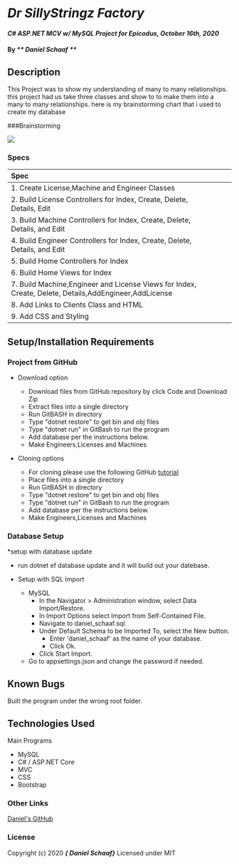 # _Dr SillyStringz Factory_

#### _C# ASP.NET MCV w/ MySQL Project for Epicodus, October 16th, 2020_

#### By _** Daniel Schaaf **_

## Description

This Project was to show my understanding of many to many relationships. this project had us take three classes and show to to make them into a many to many relationships. here is my brainstorming chart that i used to create my database


###Brainstorming

![](images/chart.jpg)
 
### Specs
| Spec | |  |
| :-------------     | :------------- | :------------- |
|  1.  Create License,Machine and Engineer Classes | | |
|  2.  Build License Controllers for Index, Create, Delete, Details, Edit |  |  |
|  3.  Build Machine Controllers for Index, Create, Delete, Details, and Edit | ||
|  4.  Build Engineer Controllers for Index, Create, Delete, Details, and Edit | ||
|  5.  Build Home Controllers for Index |  |  |
|  6.  Build Home Views for Index |  |  |
|  7.  Build Machine,Engineer and License Views for Index, Create, Delete, Details,AddEngineer,AddLicense | |  |
|  8.  Add Links to Clients Class and HTML |  |  |
|  9.  Add CSS and Styling |  |  |


## Setup/Installation Requirements

### Project from GitHub
* Download option
  * Download files from GitHub repository by click Code and Download Zip
  * Extract files into a single directory 
  * Run GitBASH in directory
  * Type "dotnet restore" to get bin and obj files
  * Type "dotnet run" in GitBash to run the program
  * Add database per the instructions below.
  * Make Engineers,Licenses and Machines

* Cloning options
  * For cloning please use the following GitHub [tutorial](https://docs.github.com/en/enterprise/2.16/user/github/creating-cloning-and-archiving-repositories/cloning-a-repository)
  * Place files into a single directory 
  * Run GitBASH in directory
  * Type "dotnet restore" to get bin and obj files
  * Type "dotnet run" in GitBash to run the program
  * Add database per the instructions below.
  * Make Engineers,Licenses and Machines

### Database Setup

*setup with database update
* run dotnet ef database update and it will build out your datebase.

* Setup with SQL Import
  * MySQL
    * In the Navigator > Administration window, select Data Import/Restore.
    * In Import Options select Import from Self-Contained File.
    * Navigate to daniel_schaaf.sql.
    * Under Default Schema to be Imported To, select the New button.
      * Enter 'daniel_schaaf' as the name of your database.
      * Click Ok.
    * Click Start Import.
  * Go to appsettings.json and change the password if needed.

## Known Bugs

Built the program under the wrong root folder.

## Technologies Used

Main Programs
* MySQL
* C# / ASP.NET Core 
* MVC
* CSS
* Bootstrap


### Other Links
[Daniel's GitHub](https://github.com/dschaaf89)

### License

Copyright (c) 2020 **_{ Daniel Schaaf}_**
Licensed under MIT
